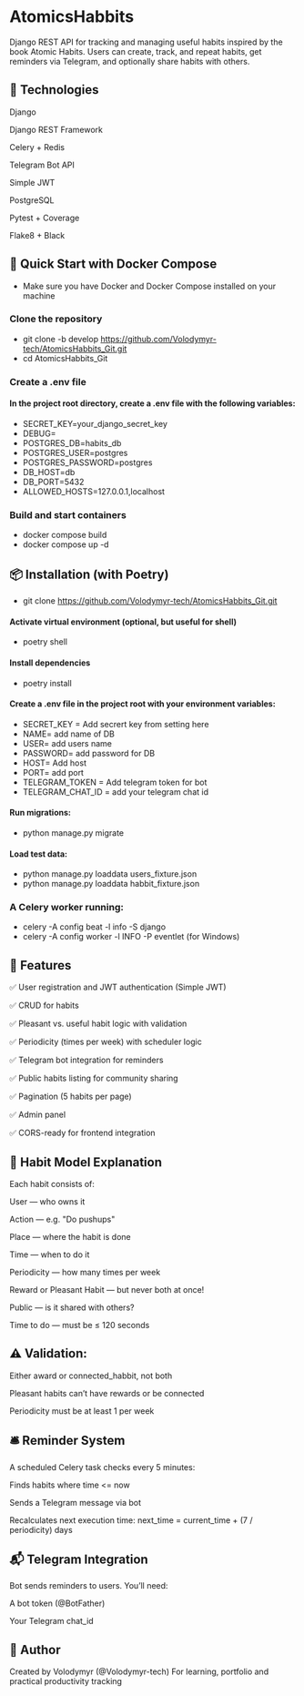 # AtomicsHabbits

Django REST API for tracking and managing useful habits inspired by the book Atomic Habits. Users can create, track, and repeat habits, get reminders via Telegram, and optionally share habits with others.

## 🧰 Technologies
Django

Django REST Framework

Celery + Redis

Telegram Bot API

Simple JWT

PostgreSQL 

Pytest + Coverage

Flake8 + Black


## 🚀 Quick Start with Docker Compose
- Make sure you have Docker and Docker Compose installed on your machine

###  Clone the repository
- git clone -b develop https://github.com/Volodymyr-tech/AtomicsHabbits_Git.git
- cd AtomicsHabbits_Git

### Create a .env file
#### In the project root directory, create a .env file with the following variables:

- SECRET_KEY=your_django_secret_key
- DEBUG=
- POSTGRES_DB=habits_db
- POSTGRES_USER=postgres
- POSTGRES_PASSWORD=postgres
- DB_HOST=db
- DB_PORT=5432
- ALLOWED_HOSTS=127.0.0.1,localhost

### Build and start containers
- docker compose build
- docker compose up -d

## 📦 Installation  (with Poetry)
- git clone https://github.com/Volodymyr-tech/AtomicsHabbits_Git.git

#### Activate virtual environment (optional, but useful for shell)
- poetry shell

#### Install dependencies
- poetry install


#### Create a .env file in the project root with your environment variables:
- SECRET_KEY = Add secrert key from setting here
- NAME= add name of DB
- USER= add users name
- PASSWORD= add password for DB
- HOST= Add host
- PORT= add port
- TELEGRAM_TOKEN = Add telegram token for bot
- TELEGRAM_CHAT_ID = add your telegram chat id

#### Run migrations:
- python manage.py migrate

#### Load test data:
- python manage.py loaddata users_fixture.json
- python manage.py loaddata habbit_fixture.json


### A Celery worker running:
- celery -A config beat -l info -S django
- celery -A config worker -l INFO -P eventlet (for Windows)

## 🚀 Features

✅ User registration and JWT authentication (Simple JWT)

✅ CRUD for habits

✅ Pleasant vs. useful habit logic with validation

✅ Periodicity (times per week) with scheduler logic

✅ Telegram bot integration for reminders

✅ Public habits listing for community sharing

✅ Pagination (5 habits per page)

✅ Admin panel

✅ CORS-ready for frontend integration

## 🧠 Habit Model Explanation
Each habit consists of:

User — who owns it

Action — e.g. "Do pushups"

Place — where the habit is done

Time — when to do it

Periodicity — how many times per week

Reward or Pleasant Habit — but never both at once!

Public — is it shared with others?

Time to do — must be ≤ 120 seconds

## ⚠️ Validation:

Either award or connected_habbit, not both

Pleasant habits can’t have rewards or be connected

Periodicity must be at least 1 per week

## 🛎 Reminder System
A scheduled Celery task checks every 5 minutes:

Finds habits where time <= now

Sends a Telegram message via bot

Recalculates next execution time:
next_time = current_time + (7 / periodicity) days

## 📬 Telegram Integration
Bot sends reminders to users. You’ll need:

A bot token (@BotFather)

Your Telegram chat_id


## 👤 Author
Created by Volodymyr (@Volodymyr-tech)
For learning, portfolio and practical productivity tracking